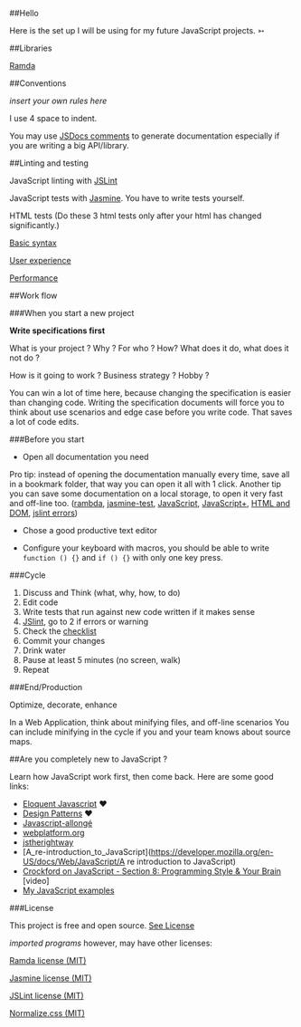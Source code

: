 ##Hello

Here is the set up I will be using for my future JavaScript projects. ➳



##Libraries

[Ramda](https://github.com/ramda/ramda)



##Conventions

_insert your own rules here_
 
I use 4 space to indent.

You may use [JSDocs comments](https://github.com/jsdoc3/jsdoc) to generate documentation especially if you are writing a big API/library.


##Linting and testing

JavaScript linting with [JSLint](https://github.com/douglascrockford/JSLint)

JavaScript tests with [Jasmine](https://github.com/jasmine/jasmine). You have to write tests yourself.

HTML tests (Do these 3 html tests only after your html has changed significantly.)

[Basic syntax](http://validator.w3.org/)

[User experience](https://www.modern.ie/en-us)

[Performance](http://yslow.org/)



##Work flow


###When you start a new project

__Write specifications first__

What is your project ? Why ? For who ? How? What does it do, what does it not do ?

How is it going to work ? Business strategy ? Hobby ?

You can win a lot of time here, because changing the specification is easier than changing code. Writing the specification documents will force you to think about use scenarios and edge case before you write code. That saves a lot of code edits.


###Before you start

* Open all documentation you need

Pro tip: instead of opening the documentation manually every time, save all in a bookmark folder, that way you can open it all with 1 click. Another tip you can save some documentation on a local storage, to open it very fast and off-line too. 
([rambda](http://ramdajs.com/docs/),
[jasmine-test](http://jasmine.github.io/edge/introduction.html),
[JavaScript](https://developer.mozilla.org/en-US/docs/Web/JavaScript/Reference/Global_Objects),
[JavaScript+](http://babeljs.io/docs/learn-es6/),
[HTML and DOM](https://developers.whatwg.org/),
[jslint errors](http://jslinterrors.com/))

* Chose a good productive text editor

* Configure your keyboard with macros, you should be able to write `function () {}` and `if () {}` with only one key press.

###Cycle

1. Discuss and Think (what, why, how, to do)
2. Edit code
3. Write tests that run against new code written if it makes sense
4. [JSlint](http://new.jslint.com/jslint.html), go to 2 if errors or warning
5. Check the [checklist](checklist.md)
6. Commit your changes
7. Drink water
7. Pause at least 5 minutes (no screen, walk)
7. Repeat


###End/Production

Optimize, decorate, enhance

In a Web Application, think about minifying files, and off-line scenarios
You can include minifying in the cycle if you and your team knows about source maps.



##Are you completely new to JavaScript ?

Learn how JavaScript work first, then come back. Here are some good links:

* [Eloquent Javascript](http://eloquentjavascript.net/) ❤
* [Design Patterns](http://addyosmani.com/resources/essentialjsdesignpatterns/book/) ❤
* [Javascript-allongé](https://leanpub.com/javascript-allonge/read)
* [webplatform.org](http://www.webplatform.org/)
* [jstherightway](http://jstherightway.org/#getting-started)
* [A_re-introduction_to_JavaScript](https://developer.mozilla.org/en-US/docs/Web/JavaScript/A re introduction to JavaScript)
* [Crockford on JavaScript - Section 8: Programming Style & Your Brain ](https://www.youtube.com/watch?v=taaEzHI9xyY)[video]
* [My JavaScript examples](https://github.com/GrosSacASac/JavaScript-Set-Up/tree/master/js/examples)



###License

This project is free and open source. [See License](LICENSE.txt)

_imported programs_ however, may have other licenses:

[Ramda license (MIT)](https://github.com/ramda/ramda/blob/master/LICENSE.txt)

[Jasmine license (MIT)](https://github.com/jasmine/jasmine/blob/master/MIT.LICENSE)

[JSLint license (MIT)](https://github.com/douglascrockford/JSLint)

[Normalize.css (MIT)](https://github.com/necolas/normalize.css/blob/master/LICENSE.md)


